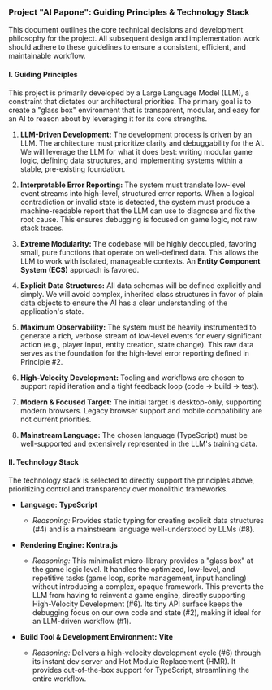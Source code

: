 ### Project "Al Papone": Guiding Principles & Technology Stack

This document outlines the core technical decisions and development philosophy for the project. All subsequent design and implementation work should adhere to these guidelines to ensure a consistent, efficient, and maintainable workflow.

#### I. Guiding Principles

This project is primarily developed by a Large Language Model (LLM), a constraint that dictates our architectural priorities. The primary goal is to create a "glass box" environment that is transparent, modular, and easy for an AI to reason about by leveraging it for its core strengths.

1.  **LLM-Driven Development:** The development process is driven by an LLM. The architecture must prioritize clarity and debuggability for the AI. We will leverage the LLM for what it does best: writing modular game logic, defining data structures, and implementing systems within a stable, pre-existing foundation.
    
2.  **Interpretable Error Reporting:** The system must translate low-level event streams into high-level, structured error reports. When a logical contradiction or invalid state is detected, the system must produce a machine-readable report that the LLM can use to diagnose and fix the root cause. This ensures debugging is focused on game logic, not raw stack traces.
    
3.  **Extreme Modularity:** The codebase will be highly decoupled, favoring small, pure functions that operate on well-defined data. This allows the LLM to work with isolated, manageable contexts. An **Entity Component System (ECS)** approach is favored.
    
4.  **Explicit Data Structures:** All data schemas will be defined explicitly and simply. We will avoid complex, inherited class structures in favor of plain data objects to ensure the AI has a clear understanding of the application's state.
    
5.  **Maximum Observability:** The system must be heavily instrumented to generate a rich, verbose stream of low-level events for every significant action (e.g., player input, entity creation, state change). This raw data serves as the foundation for the high-level error reporting defined in Principle #2.
    
6.  **High-Velocity Development:** Tooling and workflows are chosen to support rapid iteration and a tight feedback loop (code -> build -> test).
    
7.  **Modern & Focused Target:** The initial target is desktop-only, supporting modern browsers. Legacy browser support and mobile compatibility are not current priorities.
    
8.  **Mainstream Language:** The chosen language (TypeScript) must be well-supported and extensively represented in the LLM's training data.
    

#### II. Technology Stack

The technology stack is selected to directly support the principles above, prioritizing control and transparency over monolithic frameworks.

*   **Language:** **TypeScript**
    
    *   _Reasoning:_ Provides static typing for creating explicit data structures (#4) and is a mainstream language well-understood by LLMs (#8).
        
*   **Rendering Engine:** **Kontra.js**
    
    *   _Reasoning:_ This minimalist micro-library provides a "glass box" at the game logic level. It handles the optimized, low-level, and repetitive tasks (game loop, sprite management, input handling) without introducing a complex, opaque framework. This prevents the LLM from having to reinvent a game engine, directly supporting High-Velocity Development (#6). Its tiny API surface keeps the debugging focus on our own code and state (#2), making it ideal for an LLM-driven workflow (#1).
        
*   **Build Tool & Development Environment:** **Vite**
    
    *   _Reasoning:_ Delivers a high-velocity development cycle (#6) through its instant dev server and Hot Module Replacement (HMR). It provides out-of-the-box support for TypeScript, streamlining the entire workflow.